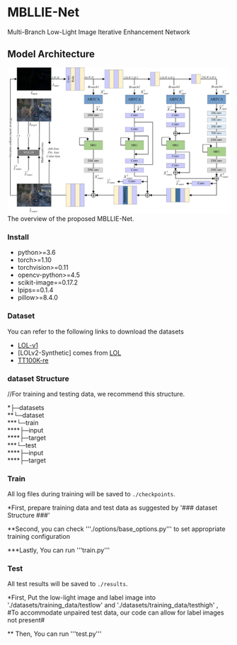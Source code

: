# MBLLIE-Net
Multi-Branch Low-Light Image Iterative Enhancement Network


## Model Architecture
![image](https://github.com/Autumn-1t/MBLLIE-Net/blob/main/image/Fig.png) 
The overview of the proposed MBLLIE-Net.


### Install ###
- python>=3.6
- torch>=1.10
- torchvision>=0.11
- opencv-python>=4.5
- scikit-image==0.17.2
- lpips==0.1.4
- pillow>=8.4.0

### Dataset ###
You can refer to the following links to download the datasets
- [LOL-v1](https://daooshee.github.io/BMVC2018website/)
- [LOLv2-Synthetic] comes from [LOL](https://daooshee.github.io/BMVC2018website/)
- [TT100K-re](https://drive.google.com/drive/folders/123ggr-KPGoMDNyc3SEiq95XVODAYGRAu?usp=drive_link)

### dataset Structure ###
//For training and testing data, we recommend this structure.     

*├─datasets   
**└─dataset   
***└─train   
****├─input    
****├─target   
***└─test  
****├─input    
****├─target   


### Train ###
All log files during training will be saved to `./checkpoints`.

*First, prepare training data and test data as suggested by '### dataset Structure ###'

**Second, you can check '''./options/base_options.py''' to set appropriate training configuration

***Lastly, You can run '''train.py'''


### Test ###
All test results will be saved to `./results`.

*First, Put the low-light image and label image into './datasets/training_data/testlow' and './datasets/training_data/testhigh' ,
#To accommodate unpaired test data, our code can allow for label images not present#

** Then, You can run '''test.py'''
